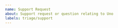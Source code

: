 ```yaml
---
name: Support Request
about: Support request or question relating to Uno
labels: triage/support
---
```


<!-- STOP -- PLEASE READ!

GitHub is not the right place for support requests.

If you're looking for help, check [Stack Overflow](https://stackoverflow.com/questions/tagged/uno-platform) and the [documentation](https://platform.uno/docs/).

You can also post your question in the [Uno gitter room](https://gitter.im/uno-platform/Lobby) or [on Twitter using the #unoplatform](https://twitter.com/search?q=%23unoplatform) hashtag.

For organizations that want a deeper level of support beyond our community support, please [contact us](https://platform.uno/contact/). Our professional support is more than a contract – it is a shared responsibility for your project success. Our engineering team will collaborate with you to ensure the success of your projects, and our custom application development team at unoplatform is also available to lend its expertise.

If the matter is security related, please disclose it privately via https://github.com/unoplatform/uno/security/ -->
